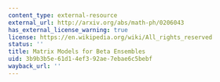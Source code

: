 ```yaml
---
content_type: external-resource
external_url: http://arxiv.org/abs/math-ph/0206043
has_external_license_warning: true
license: https://en.wikipedia.org/wiki/All_rights_reserved
status: ''
title: Matrix Models for Beta Ensembles
uid: 3b9b3b5e-61d1-4ef3-92ae-7ebae6c5bebf
wayback_url: ''
---
```

